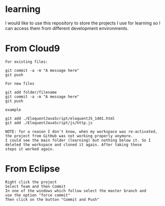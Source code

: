 learning
========

I would like to use this repository to store the projects I use for learning so I can access them from different development environments.

From Cloud9
===========

	For existing files:

	git commit -a -m "A message here"
	git push

	For new files

	git add folder/filename
	git commit -a -m "A message here"
	git push
	
	example
	
	git add ./EloquentJavaScript/eloquentJS_1401.html
	git add ./EloquentJavaScript/js/http.js
	
	NOTE: for a reason I don't know, when my workspace was re-activated, the project from GitHub was not working properly anymore.
	I could see the main folder (learning) but nothing below it. So I deleted the workspace and cloned it again. After taking these
	steps it worked again.

From Eclipse
============

	Right click the project
	Select Team and then Commit
	In one of the windows which follow select the master branch and
	use the option "force commit"
	Then click on the button "Commit and Push"
